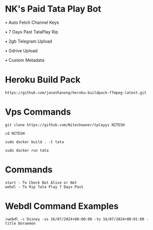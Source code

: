 # NK's Paid Tata Play Bot

• Auto Fetch Channel Keys

• 7 Days Past TataPlay Rip

• 2gb Telegram Upload

• Gdrive Upload

• Custom Metadata

# Heroku Build Pack

```
https://github.com/jonathanong/heroku-buildpack-ffmpeg-latest.git
```
# Vps Commands
```
git clone https://github.com/Niteshowner/tplayys NITESH
```
```
cd NITESH
```
```
sudo docker build . -t tata
```
```
sudo docker run tata
```

# Commands

```
start - To Check Bot Alive or Not
webdl - To Rip Tata Play 7 Days Past
```

# Webdl Command Examples

```
/webdl -c Disney -ss 16/07/2024+00:00:00 -to 16/07/2024+00:01:00 -title Doraemon
```
